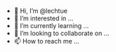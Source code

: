 - 👋 Hi, I’m @lechtue
- 👀 I’m interested in ...
- 🌱 I’m currently learning ...
- 💞️ I’m looking to collaborate on ...
- 📫 How to reach me ...

<!---
lechtue/lechtue is a ✨ special ✨ repository because its `README.md` (this file) appears on your GitHub profile.
You can click the Preview link to take a look at your changes.
--->
